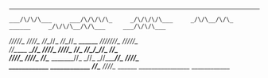    ____________     ____________     ____________     ____________     ______     ________________     ____________
    ___/\/\/\___     ___/\/\/\/\_     _/\/\/\/\___     _/\/\__/\/\_     ______     _/\/\/\__/\/\___     ___/\/\/\___ 
   _/\/\/\/\/\_     _/\/\/\/\___     _/\/\__/\/\_     _/\/\__/\/\_     ______     _/\/\/\/\/\/\/\_     _/\/\/\/\/\_  
  _/\/\_______     _______/\/\_     _/\/\/\/\___     ___/\/\/\/\_     _/\/\_     _/\/\__/\__/\/\_     _/\/\_______   
 ___/\/\/\/\_     _/\/\/\/\___     _/\/\_______     _______/\/\_     _/\/\_     _/\/\______/\/\_     ___/\/\/\/\_    
____________     ____________     _/\/\_______     _/\/\/\/\___     ______     ________________     ____________     
